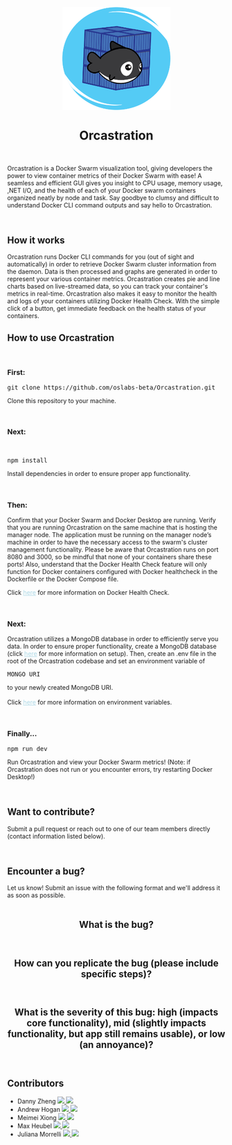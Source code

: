<center>
    <img src="app/assets/LOGO.png" width='250'>
</center>
<h1 align='center'>Orcastration</h1>
<br>
<p>
    Orcastration is a Docker Swarm visualization tool, giving developers the power to view container metrics of their Docker Swarm with ease! A seamless and efficient GUI gives you insight to CPU usage, memory usage, ,NET I/O, and the health of each of your Docker swarm containers organized neatly by node and task. Say goodbye to clumsy and difficult to understand Docker CLI command outputs and say hello to Orcastration.
</p>
<br>
<h2>How it works</h2>
    <p>
        Orcastration runs Docker CLI commands for you (out of sight and automatically) in order to retrieve Docker Swarm cluster information from the daemon. Data is then processed and graphs are generated in order to represent your various container metrics. Orcastration creates pie and line charts based on live-streamed data, so you can track your container's metrics in real-time. Orcastration also makes it easy to monitor the health and logs of your containers utilizing Docker Health Check. With the simple click of a button, get immediate feedback on the health status of your containers. 
    </p>
<h2>How to use Orcastration</h2>
<br>
<h3>First:</h3>
<pre>git clone https://github.com/oslabs-beta/Orcastration.git</pre>

<p>Clone this repository to your machine.</p>
<br>
<h3>Next:</h3>
<br>
<pre>npm install</pre>
<p>Install dependencies in order to ensure proper app functionality.</p>
<br>
<h3>Then:</h3>
<p>
    Confirm that your Docker Swarm and Docker Desktop are running. Verify that you are running Orcastration on the same machine that is hosting the manager node. The application must be running on the manager node’s machine in order to have the necessary access to the swarm's cluster management functionality.  Please be aware that Orcastration runs on port 8080 and 3000, so be mindful that none of your containers share these ports! Also, understand that the Docker Health Check feature will only function for Docker containers configured with Docker healthcheck in the Dockerfile or the Docker Compose file.
    <br>
    <p>Click <a style='color:lightblue'href='https://scoutapm.com/blog/how-to-use-docker-healthcheck'>here</a> for more information on Docker Health Check. 
</p>
<br>
<h3>Next:</h3>
<p>
    Orcastration utilizes a MongoDB database in order to efficiently serve you data. In order to ensure proper functionality, create a MongoDB database (click <a style='color:lightblue'href='https://www.mongodb.com/basics/create-database'>here</a> for more information on setup). Then, create an .env file in the root of the Orcastration codebase and set an environment variable of 
    <br>
    <pre>MONGO_URI</pre>
    to your newly created MongoDB URI. <br><br>Click <a style='color:lightblue'href='https://www.npmjs.com/package/dotenv-webpack'>here</a> for more information on environment variables.
    <p>
<br>
<h3>Finally...</h3>
<pre>npm run dev</pre>
<p>
    Run Orcastration and view your Docker Swarm metrics! (Note: if Orcastration does not run or you encounter errors, try restarting Docker Desktop!)
<p>
<br>
<h2>Want to contribute?</h2>
<p>
    Submit a pull request or reach out to one of our team members directly (contact information listed below).
</p>
<br>
<h2>Encounter a bug?</h2>
<p>
    Let us know! Submit an issue with the following format and we'll address it as soon as possible. 
    <br>
    <br>
    <h2 style='text-align:center'>What is the bug?</h2>
    <br>
    <h2 style='text-align:center'>How can you replicate the bug (please include specific steps)?</h2>
    <br>
    <h2 style='text-align:center'>What is the severity of this bug: high (impacts core functionality), mid (slightly impacts functionality, but app still remains usable), or low (an annoyance)?</h2>
</p>
<br>
<h2>Contributors</h2>
<ul>
  <li>
    Danny Zheng
    <a href="https://www.linkedin.com/in/dannyzheng159" target="_blank">
      <img src="https://img.shields.io/badge/LinkedIn-0077B5?style=social&logo=linkedin" />
    </a>
      <a href="https://github.com/dannyzheng159" target="_blank">
      <img src="https://img.shields.io/badge/Github-0077B5?style=social&logo=github" />
    </a>
  </li>
  <li>
    Andrew Hogan
    <a href="https://www.linkedin.com/in/andrewlallyhogan" target="_blank">
      <img src="https://img.shields.io/badge/LinkedIn-0077B5?style=social&logo=linkedin" />
    </a>
      <a href="https://github.com/andrewlallyhogan" target="_blank">
      <img src="https://img.shields.io/badge/Github-0077B5?style=social&logo=github" />
    </a>
  </li>
  <li>
    Meimei Xiong
    <a href="https://www.linkedin.com/in/meimei-x-20085111/" target="_blank">
      <img src="https://img.shields.io/badge/LinkedIn-0077B5?style=social&logo=linkedin" />
    </a>
      <a href="https://github.com/meimeix01" target="_blank">
      <img src="https://img.shields.io/badge/Github-0077B5?style=social&logo=github" />
    </a>
  </li>
  <li>
    Max Heubel
    <a href="http://www.linkedin.com/in/max-heubel" target="_blank">
      <img src="https://img.shields.io/badge/LinkedIn-0077B5?style=social&logo=linkedin" />
    </a>
      <a href="https://github.com/maxheubel" target="_blank">
      <img src="https://img.shields.io/badge/Github-0077B5?style=social&logo=github" />
    </a>
  </li>
    <li>
    Juliana Morrelli
    <a href="https://www.linkedin.com/in/juliana-morrelli-71b407218/" target="_blank">
      <img src="https://img.shields.io/badge/LinkedIn-0077B5?style=social&logo=linkedin" />
    </a>
      <a href="https://github.com/juliana228" target="_blank">
      <img src="https://img.shields.io/badge/Github-0077B5?style=social&logo=github" />
    </a>
  </li>
</ul>

